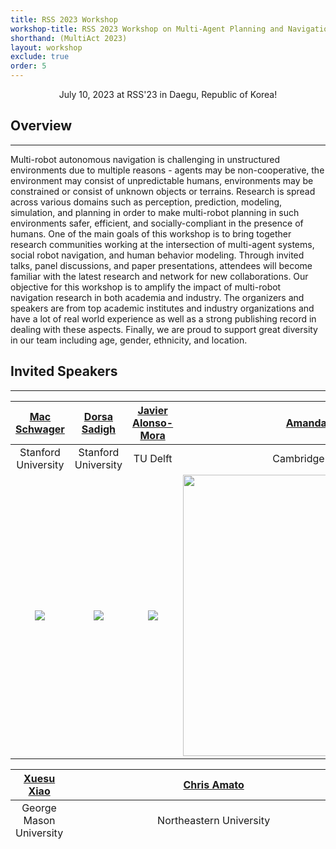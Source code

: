 ```yaml
---
title: RSS 2023 Workshop
workshop-title: RSS 2023 Workshop on Multi-Agent Planning and Navigation in Challenging Environments
shorthand: (MultiAct 2023)
layout: workshop
exclude: true
order: 5
---
```


<center> July 10, 2023 at RSS'23 in Daegu, Republic of Korea!</center>

Overview
--------  
***

Multi-robot autonomous navigation is challenging in unstructured environments due to multiple reasons - agents may be non-cooperative, the environment may consist of unpredictable humans, environments may be constrained or consist of unknown objects or terrains. Research is spread across various domains such as perception, prediction, modeling, simulation, and planning in order to make multi-robot planning in such environments safer, efficient, and socially-compliant in the presence of humans. One of the main goals of this workshop is to bring together research communities working at the intersection of multi-agent systems, social robot navigation, and human behavior modeling. Through invited talks, panel discussions, and paper presentations, attendees will become familiar with the latest research and network for new collaborations. Our objective for this workshop is to amplify the impact of multi-robot navigation research in both academia and industry. The organizers and speakers are from top academic institutes and industry organizations and have a lot of real world experience as well as a strong publishing record in dealing with these aspects. Finally, we are proud to support great diversity in our team including age, gender, ethnicity, and location.

<!-- 
[Tweets by BADUE22](https://twitter.com/BADUE22?ref_src=twsrc%5Etfw)

[](https://twitter.com/BADUE22?ref_src=twsrc%5Etfw)

Follow us on Twitter to stay updated ! -->

Invited Speakers
----------------
***

| [Mac Schwager](https://web.stanford.edu/~schwager/) | [Dorsa Sadigh](https://dorsa.fyi/) | [Javier Alonso-Mora](http://www.alonsomora.com/) | [Amanda Prorok](https://proroklab.org/wp/) |
| :--------------------: | :--------------------: | :--------------------: | :--------------------: |
| Stanford University    | Stanford University    | TU Delft           | Cambridge University    | 
| <img src="https://obj.umiacs.umd.edu/badue-accepted/rss/mac.png"> | <img src="https://obj.umiacs.umd.edu/badue-accepted/rss/dorsa.png"> | <img src="https://obj.umiacs.umd.edu/badue-accepted/rss/javier.png">  | <img src="https://obj.umiacs.umd.edu/badue-accepted/rss/amanda.png" width=450 height=450>| 



| [Xuesu Xiao](https://cs.gmu.edu/~xiao/) | [Chris Amato](https://www.ccs.neu.edu/home/camato/) | [Anca Dragan](https://people.eecs.berkeley.edu/~anca/) | [Matthew Gombolay](https://core-robotics.gatech.edu/) |
| :--------------------: | :--------------------: | :--------------------: | :--------------------: |
| George Mason University        | Northeastern University      | UC Berkeley    | Georgia Tech       |
| <img src="https://obj.umiacs.umd.edu/badue-accepted/rss/xuesu.png"> | <img src="https://obj.umiacs.umd.edu/badue-accepted/rss/chris.png" width=450 height=450> | <img src="https://obj.umiacs.umd.edu/badue-accepted/rss/anca.png" width=550 height=550> | <img src="https://drive.google.com/uc?export=view&id=1Is1s7Dju3ri7EpaHS-LgCl9JXQAzGKFX" width=650 height=6150> |


Call for Papers
---------------
***

We invite participants to submit either short (4+n) or long papers (8+n). We encourage the submission of early ideas, late-breaking results, position papers, or open research questions that are likely to generate interesting discussions. **Work published elsewhere is allowed.** Accepted papers will be presented in a poster session and selected papers as spotlight talks. All submitted contributions will go through a single blind review process.

  

Topics include, and are not limited to:
---------------
***

The specific goals of the workshop will be to discuss ideas around following topics:

* Perception in unstructured environments
* Mapping and localization
* Recognizing novel objects
* Multi-agent trajectory forecasting
* Multi-agent behavior prediction
* Human behavior modeling 
* Modeling human factors and interactions
* Coordination and competition among multiple autonomous agents
* Ad-hoc teamwork
* Non-Cooperative navigation
* Learning for multi-agent navigation
* Theory for multi-agent systems
* Autonomous racing
* Game-theoretic planning
* Multi-agent decision making 
* Reinforcement learning in autonomous driving
* ADAS and autonomous driving
* Off-road navigation


  

Submission
---------------
***

Submit here: [**CMT**](https://cmt3.research.microsoft.com/MultiAct2023/Submission/Index).


Important Dates
---------------
***

*   **Submission deadline:** June 01, 2023 (AoE) 
*   **Notification of acceptance:** June 14, 2023 (AoE)
*   **Camera Ready Submission:** Jun 21, 2023 (AoE)
*   **Workshop date:** July 10, 2023 


Program (subject to change)
---------------
***

| Time            | Event                             | Talk Title (TBA)|
| --------------- | --------------------------------- ||
| 9:00 - 9:15     | Introductory Remarks              ||
| 9:15 - 9:50     | [**Chris Amato**](https://www.ccs.neu.edu/home/camato/)                       |**Reinforcement Learning for Multi-Robot Coordination (and Navigation)**|
| 9:50 - 10:25    | [**Xuesu Xiao**](https://cs.gmu.edu/~xiao/)                        |**Learning Navigation in Challenging Environments**|
| 10:25 - 11:00   | Break                             ||
| 11:00 - 11:35   | [**Matthew Gombolay**](https://core-robotics.gatech.edu/)                  |**Assume a Spherical Human…Bovine Joke Appropriation from Physics for Guidance in HRI**|
| 11:35 - 12:10   | [**Negar Mehr**](http://negar.web.illinois.edu/)                       |**Game-Theoretic Decision Making and Planning for Multi-Agent Interactions**|
| 12:10 - 13:40   | Lunch                             |Poster Session for spotlight talks|
| 13:40 - 14:25   | Spotlight Talks                   ||
| 14:25 - 15:00   | [**Mac Schwager**](https://web.stanford.edu/~schwager/)                      |**Game Theoretic Planning: Simultaneous Prediction and Planning for Coordinated Multi-Agent Navigation**|
| 15:00 - 15:35   | [**Dorsa Sadigh**](https://dorsa.fyi/)                      |**Cooperative AI in the Era of Large Models**|
| 15:35 - 16:10   | [**Javier Alonso-Mora**](http://www.alonsomora.com/)                |**Motion planning among decision-making agents: modeling uncertainty and multi-agent interaction**|
| 16:10 - 16:45   | [**Amanda Prorok**](https://proroklab.org/wp/)                     |**How Robots Learn to Communicate to Cooperate**|
| 16:45 - 17:00   | Concluding Remarks                ||


  

Accepted Spotlight Papers
---------------
***

**Effective Tracking of Unknown Clustered Targets Using A Distributed Team of Mobile Robots**<br>
Jun Chen (King Abdullah University of Science and Technology), Philip Dames (Temple University, USA), Shinkyu Park (King Abdullah University of Science and Technology)

**Graph Attention Multi-Agent Fleet Autonomy for Advanced Air Mobility**<br>
Malintha Fernando (Indiana University), Martin Swany (Indiana University), Ransalu Senanayake (Stanford University), Heeyoul Choi (Indiana University)

**MIDGARD: A Simulation Platform for Autonomous Ground Robot Navigation in Unstructured Environments**<br>
Giuseppe Vecchio (University of Catania), Simone Palazzo (University of Catania), Dario Calogero Guastella (Università degli Studi di Catania), Ignacio Carlucho (University of Edinburgh), Stefano Albrecht (University of Edinburgh), Giovanni Muscato (University of Catania), Concetto Spampinato (University of Catania) 

**ST-CBS: Space-Time Conflict Based Search in Continuous Space for Multi-Agent Path Finding**<br>
Changjoo Nam (Sogang University), Joonyeol Sim (Sogang University) 

**iPLAN: Intent-Aware Planning in Heterogeneous Traffic via Distributed Multi-Agent Reinforcement Learning**<br>
Xiyang Wu (University of Maryland, College Park), Rohan Chandra (University of Texas at Austin), Tianrui Guan (University of Maryland, College Park), Amrit Singh Bedi (University of Maryland, College Park), Dinesh Manocha (University of Maryland, College Park)

  
Organizers
---------------
***

| [Rohan Chandra](http://rohanchandra30.github.io/) | [Negar Mehr](http://negar.web.illinois.edu/) | [Joydeep Biswas](https://www.joydeepb.com/) | [Peter Stone](https://www.cs.utexas.edu/~pstone/) |
| :--------------------: | :--------------------: | :--------------------: | :--------------------: |
| UT Austin     | UIUC     | UT Austin          | UT Austin     | 
| <img src="https://obj.umiacs.umd.edu/badue-accepted/rss/rohan.png" width=580 height=580> | <img src="https://obj.umiacs.umd.edu/badue-accepted/rss/negar.png"> | <img src="https://obj.umiacs.umd.edu/badue-accepted/rss/joydeep.png" width=580 height=580> | <img src="https://obj.umiacs.umd.edu/badue-accepted/rss/peter.png"> | 

<!-- # Multi-Agent Planning and Navigation in Challenging Environments

## Overview

Multi-robot autonomous navigation is challenging in unstructured environments due to multiple reasons - agents may be non-cooperative, the environment may consist of unpredictable humans, environments may be constrained or consist of unknown objects or terrains. Research is spread across various domains such as perception, prediction, modeling, simulation, and planning in order to make multi-robot planning in such environments safer, efficient, and socially-compliant in the presence of humans. One of the main goals of this workshop is to bring together research communities working at the intersection of multi-agent systems, social robot navigation, and human behavior modeling. Through invited talks, panel discussions, and paper presentations, attendees will become familiar with the latest research and network for new collaborations. Our objective for this workshop is to amplify the impact of multi-robot navigation research in both academia and industry. The organizers and speakers are from top academic institutes and industry organizations and have a lot of real world experience as well as a strong publishing record in dealing with these aspects. Finally, we are proud to support great diversity in our team including age, gender, ethnicity, and location.

## Date and Location

The workshop will be held on 10th or 14th July, 2023 in Daegu, Republic of Korea.

## Agenda

- [9 - 9:15] Introductory Remarks
- [9:15 - 9:50] Talk 1 - Mac Schwager
- [9:50 - 10:25] Talk 2 - Dorsa Sadigh
- [10:25 - 11:00] Break
- [11:00 - 11:35] Talk 3 - Javier Alonso-Mora 
- [11:35 - 12:15] Spotlight Talks
- [12:15 - 13:45] Lunch
- [13:45 - 14:25] Talk 4 - Amanda Prorok
- [14:25 - 15:00] Talk 5 - Xuesu Xiao
- [15:00 - 15:35] Talk 6 - Chris Amato
- [15:35 - 16:15] Talk 7 - Anca Dragan
- [16:15 - 16:50] Talk 8 - Dinesh Manocha
- [16:50 - 17:00] Concluding Remarks



## Speakers

- Mac Schwager
- Dorsa Sadigh
- Javier Alonso-Mora
- Amanda Prorok
- Xuesu Xiao
- Chris Amato
- Anca Dragan
- Dinesh Manocha


## Call for Papers

To be announced.

## Registration

The workshop fee is [insert fee]. To register, please [insert registration details].

## Contact

For more information or to ask questions, please contact us at [rchandra@utexas.edu]. -->
